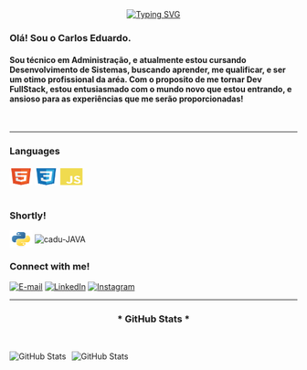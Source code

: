 <div align="center">
  <a href="https://git.io/typing-svg">
    <img src="https://readme-typing-svg.demolab.com?font=Fira+Code&weight=500&size=22&pause=1000&color=A020F0&center=true&vCenter=false&random=true&width=524&lines=%E2%8A%B9+Welcome+to+my+profile!+%CB%99%E1%B5%95%CB%99+%E2%8A%B9+" alt="Typing SVG">
  </a>
</div>


<h3>Olá! Sou o Carlos Eduardo.</h3>
<h4>Sou técnico em Administração, e atualmente estou cursando Desenvolvimento de Sistemas, buscando aprender, me qualificar, e ser um otimo profissional da aréa. Com o proposito de me tornar Dev FullStack, estou entusiasmado com o mundo novo que estou entrando, e ansioso para as experiências que me serão proporcionadas!</h4>
<br>
<hr>
<h3>Languages<?h3>
<div style="display: inline_block"><br>
  <img align="center" alt="cadu-HTML" height="30" width="40" src="https://raw.githubusercontent.com/devicons/devicon/master/icons/html5/html5-original.svg">
  <img align="center" alt="cadu-CSS" height="30" width="40" src="https://raw.githubusercontent.com/devicons/devicon/master/icons/css3/css3-original.svg">
  <img align="center" alt="Rafa-Js" height="30" width="40" src="https://raw.githubusercontent.com/devicons/devicon/master/icons/javascript/javascript-plain.svg">
</div>
<br>
<h3>Shortly!</h3>
<div style="display: inline_block">
  <img align="center" alt="cadu-Python" height="30" width="40" src="https://raw.githubusercontent.com/devicons/devicon/master/icons/python/python-original.svg">
  <img align="center" alt="cadu-JAVA" height="30" width="40" src="https://img.icons8.com/color/48/000000/java-coffee-cup-logo.png">
</div>



<h3 align="left">Connect with me!</h3>

[![E-mail](https://img.shields.io/badge/-Email-000?style=for-the-badge&logo=microsoft-outlook&logoColor=FF00F6&color:FFF)](mailto:carlos.lithwood@gmail.com)
[![LinkedIn](https://img.shields.io/badge/-LinkedIn-000?style=for-the-badge&logo=linkedin&logoColor=FF00F6&color:FFF)](https://www.linkedin.com/in/cadu-carlos-eduardo)
[![Instagram](https://img.shields.io/badge/-Instagram-000?style=for-the-badge&logo=instagram&logoColor=FF00F6&color:FFF)](https://www.instagram.com/cadue_/)

<hr>
<div style="text-align: center;" align="center">
  <h3>* GitHub Stats *</h3>
  <br>

<p>
<img 
  align="left" 
  alt="GitHub Stats" 
  width="auto" height="150px" 
  style="padding-right: 10px;" 
  src="https://github-readme-stats.vercel.app/api?username=carlos-eduardo-nasc&show_icons=true&bg_color=f2f2f2&title_color=ff0000&text_color=0000000&icon_color=ff0000&include_all_commits=true&locale=pt-br" 
/>


<img 
  align="left" 
  alt="GitHub Stats" 
  width="auto" height="180px"
  src="https://github-readme-stats.vercel.app/api/top-langs/?username=carlos-eduardo-nasc&layout=compact&custom_title=Tecnologias&langs_count=9&bg_color=f2f2f2&title_color=ff0000&text_color=0000000&icon_color=ff0000" 
/>
</p>

